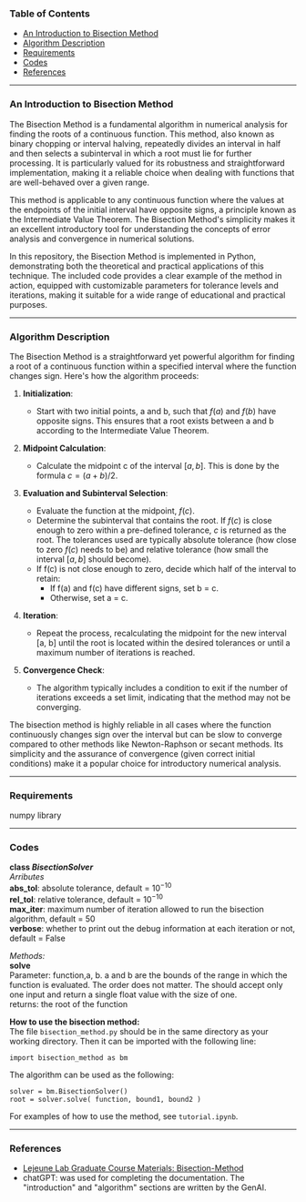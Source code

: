 ### Table of Contents
* [An Introduction to Bisection Method](#intro)
* [Algorithm Description](#ad)
* [Requirements](#requirements)
* [Codes](#codes)
* [References](#references)
---

### An Introduction to Bisection Method <a name="intro"></a>

The Bisection Method is a fundamental algorithm in numerical analysis for finding the roots of a continuous function. This method, also known as binary chopping or interval halving, repeatedly divides an interval in half and then selects a subinterval in which a root must lie for further processing. It is particularly valued for its robustness and straightforward implementation, making it a reliable choice when dealing with functions that are well-behaved over a given range.

This method is applicable to any continuous function where the values at the endpoints of the initial interval have opposite signs, a principle known as the Intermediate Value Theorem. The Bisection Method's simplicity makes it an excellent introductory tool for understanding the concepts of error analysis and convergence in numerical solutions.

In this repository, the Bisection Method is implemented in Python, demonstrating both the theoretical and practical applications of this technique. The included code provides a clear example of the method in action, equipped with customizable parameters for tolerance levels and iterations, making it suitable for a wide range of educational and practical purposes.

---


### Algorithm Description <a name="ad"></a>

The Bisection Method is a straightforward yet powerful algorithm for finding a root of a continuous function within a specified interval where the function changes sign. Here's how the algorithm proceeds:

1. **Initialization**: 
   - Start with two initial points, a and b, such that $f(a)$ and $f(b)$ have opposite signs. This ensures that a root exists between a and b according to the Intermediate Value Theorem.

2. **Midpoint Calculation**:
   - Calculate the midpoint c of the interval $[a, b]$. This is done by the formula $c = (a + b) / 2$.

3. **Evaluation and Subinterval Selection**:
   - Evaluate the function at the midpoint, $f(c)$. 
   - Determine the subinterval that contains the root. If $f(c)$ is close enough to zero within a pre-defined tolerance, $c$ is returned as the root. The tolerances used are typically absolute tolerance (how close to zero $f(c)$ needs to be) and relative tolerance (how small the interval $[a, b]$ should become).
   - If f(c) is not close enough to zero, decide which half of the interval to retain:
     - If f(a) and f(c) have different signs, set b = c.
     - Otherwise, set a = c.

4. **Iteration**:
   - Repeat the process, recalculating the midpoint for the new interval [a, b] until the root is located within the desired tolerances or until a maximum number of iterations is reached.

5. **Convergence Check**:
   - The algorithm typically includes a condition to exit if the number of iterations exceeds a set limit, indicating that the method may not be converging.

The bisection method is highly reliable in all cases where the function continuously changes sign over the interval but can be slow to converge compared to other methods like Newton-Raphson or secant methods. Its simplicity and the assurance of convergence (given correct initial conditions) make it a popular choice for introductory numerical analysis.


---

### Requirements

numpy library

---

### Codes

**class *BisectionSolver***  
*Arributes*  
**abs_tol**: absolute tolerance, default = $10^{-10}$  
**rel_tol**: relative tolerance, default = $10^{-10}$  
**max_iter**: maximum number of iteration allowed to run the bisection algorithm, default = 50  
**verbose**: whether to print out the debug information at each iteration or not, default = False

*Methods:*  
**solve**  
Parameter: function,a, b. a and b are the bounds of the range in which the function is evaluated. The order does not matter. The should accept only one input and return a single float value with the size of one.      
returns: the root of the function

**How to use the bisection method:**  
The file `bisection_method.py` should be in the same directory as your working directory. Then it can be imported with the following line:
```
import bisection_method as bm
```
The algorithm can be used as the following:
```
solver = bm.BisectionSolver()  
root = solver.solve( function, bound1, bound2 )
```
For examples of how to use the method, see `tutorial.ipynb`.

---
### References
* [Lejeune Lab Graduate Course Materials: Bisection-Method](https://github.com/Lejeune-Lab-Graduate-Course-Materials/bisection-method/tree/main)
* chatGPT: was used for completing the documentation. The "introduction" and "algorithm" sections are written by the GenAI.


